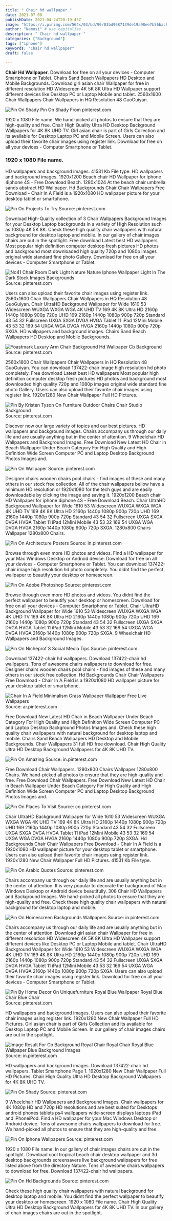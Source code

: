 ```yaml
---
title: " Chair hd wallpaper "
date: 2021-07-08
publishDate: 2021-04-24T20:19:45Z
image: "https://i.pinimg.com/564x/03/bd/96/03bd9687139de19a98ee7b56bac89c87.jpg"
author: "Namusi" # use capitalize
description: " Chair hd wallpaper "
categories: ["Background"]
tags: ["iphone"]
keywords: "Chair hd wallpaper"
draft: false

---
```



**Chair Hd Wallpaper**. Download for free on all your devices - Computer Smartphone or Tablet. Chairs Sand Beach Wallpapers HD Desktop and Mobile Backgrounds. Download girl asian chair Wallpaper for free in different resolution HD Widescreen 4K 5K 8K Ultra HD Wallpaper support different devices like Desktop PC or Laptop Mobile and tablet. 2560x1600 Chair Wallpapers Chair Wallpapers in HQ Resolution 48 GuoGuiyan.

![Pin On Shady](https://i.pinimg.com/originals/e1/a8/4b/e1a84bad26a08823b003ad1202a8e40d.jpg "Pin On Shady")
Pin On Shady From pinterest.com


1920 x 1080 File name. We hand-picked all photos to ensure that they are high-quality and free. Chair High Quality Ultra HD Desktop Background Wallpapers for 4K 8K UHD TV. Girl asian chair is part of Girls Collection and its available for Desktop Laptop PC and Mobile Screen. Users can also upload their favorite chair images using register link. Download for free on all your devices - Computer Smartphone or Tablet.

### 1920 x 1080 File name.

HD wallpapers and background images. 41531 Kb File type. HD wallpapers and background images. 1920x1200 Beach chair HD Wallpaper for iphone 4iphone 4S - Free Download Beach. 1280x1024 At the beach chair umbrella sands abstract HD Wallpaper. Hd Backgrounds Chair Chair Wallpapers Free Download - Chair In A Field is a 1920x1080 HD wallpaper picture for your desktop tablet or smartphone.


![Pin On Projects To Try](https://i.pinimg.com/originals/93/dd/78/93dd7886d667764f092be9264889c158.jpg "Pin On Projects To Try")
Source: pinterest.com

Download High-Quality collection of 3 Chair Wallpapers Background Images for your Desktop Laptop backgrounds in a variety of High Resolution such as 1080p 4K 5K 8K. Check these high quality chair wallpapers with natural background for desktop laptop and mobile. In our gallery of chair images chairs are out in the spotlight. Free download Latest best HD wallpapers Most popular high definition computer desktop fresh pictures HD photos and background most downloaded high quality 720p and 1080p images original wide standard fine photo Gallery. Download for free on all your devices - Computer Smartphone or Tablet.

![No41 Chair Room Dark Light Nature Nature Iphone Wallpaper Light In The Dark Stock Images Backgrounds](https://i.pinimg.com/originals/b1/6e/7b/b16e7b221a43599a49650c1b3fd2a4d5.jpg "No41 Chair Room Dark Light Nature Nature Iphone Wallpaper Light In The Dark Stock Images Backgrounds")
Source: pinterest.com

Users can also upload their favorite chair images using register link. 2560x1600 Chair Wallpapers Chair Wallpapers in HQ Resolution 48 GuoGuiyan. Chair UltraHD Background Wallpaper for Wide 1610 53 Widescreen WUXGA WXGA WGA 4K UHD TV 169 4K 8K Ultra HD 2160p 1440p 1080p 900p 720p UHD 169 2160p 1440p 1080p 900p 720p Standard 43 54 32 Fullscreen UXGA SXGA DVGA HVGA Tablet 11 iPad 12Mini Mobile 43 53 32 169 54 UXGA WGA DVGA HVGA 2160p 1440p 1080p 900p 720p SXGA. HD wallpapers and background images. Chairs Sand Beach Wallpapers HD Desktop and Mobile Backgrounds.

![Yoastmark Luxury Arm Chair Background Hd Wallpaper Cb Background](https://i.pinimg.com/originals/6f/a3/fc/6fa3fc1eb0926f678f95a6458372f407.jpg "Yoastmark Luxury Arm Chair Background Hd Wallpaper Cb Background")
Source: pinterest.com

2560x1600 Chair Wallpapers Chair Wallpapers in HQ Resolution 48 GuoGuiyan. You can download 137422-chair image high resolution hd photo completely. Free download Latest best HD wallpapers Most popular high definition computer desktop fresh pictures HD photos and background most downloaded high quality 720p and 1080p images original wide standard fine photo Gallery. Users can also upload their favorite chair images using register link. 1920x1280 New Chair Wallpaper Full HD Pictures.

![Pin By Kristen Tyson On Furniture Outdoor Chairs Chair Studio Background](https://i.pinimg.com/originals/d5/75/33/d5753398079692ea6910649877460eab.jpg "Pin By Kristen Tyson On Furniture Outdoor Chairs Chair Studio Background")
Source: pinterest.com

Discover now our large variety of topics and our best pictures. HD wallpapers and background images. Chairs accompany us through our daily life and are usually anything but in the center of attention. 9 Wheelchair HD Wallpapers and Background Images. Free Download New Latest HD Chair in Beach Wallpaper Under Beach Category For High Quality and High Definition Wide Screen Computer PC and Laptop Desktop Background Photos Images and.

![Pin On Wallpaper](https://i.pinimg.com/originals/ed/19/b6/ed19b67418e2613425c5db349d36bd8f.jpg "Pin On Wallpaper")
Source: pinterest.com

Designer chairs wooden chairs pool chairs - find images of these and many others in our stock free collection. All of the chair wallpapers bellow have a minimum HD resolution or 1920x1080 for the tech guys and are easily downloadable by clicking the image and saving it. 1920x1200 Beach chair HD Wallpaper for iphone 4iphone 4S - Free Download Beach. Chair UltraHD Background Wallpaper for Wide 1610 53 Widescreen WUXGA WXGA WGA 4K UHD TV 169 4K 8K Ultra HD 2160p 1440p 1080p 900p 720p UHD 169 2160p 1440p 1080p 900p 720p Standard 43 54 32 Fullscreen UXGA SXGA DVGA HVGA Tablet 11 iPad 12Mini Mobile 43 53 32 169 54 UXGA WGA DVGA HVGA 2160p 1440p 1080p 900p 720p SXGA. 1280x800 Chairs Wallpaper 1280x800 Chairs.

![Pin On Architecture Posters](https://i.pinimg.com/originals/52/9b/1b/529b1be38c6d8f6943b128bc8a317ce4.jpg "Pin On Architecture Posters")
Source: in.pinterest.com

Browse through even more HD photos and videos. Find a HD wallpaper for your Mac Windows Desktop or Android device. Download for free on all your devices - Computer Smartphone or Tablet. You can download 137422-chair image high resolution hd photo completely. You didnt find the perfect wallpaper to beautify your desktop or homescreen.

![Pin On Adobe Photoshop](https://i.pinimg.com/originals/6d/52/ff/6d52ff73e03585283bb2410a5944260f.jpg "Pin On Adobe Photoshop")
Source: pinterest.com

Browse through even more HD photos and videos. You didnt find the perfect wallpaper to beautify your desktop or homescreen. Download for free on all your devices - Computer Smartphone or Tablet. Chair UltraHD Background Wallpaper for Wide 1610 53 Widescreen WUXGA WXGA WGA 4K UHD TV 169 4K 8K Ultra HD 2160p 1440p 1080p 900p 720p UHD 169 2160p 1440p 1080p 900p 720p Standard 43 54 32 Fullscreen UXGA SXGA DVGA HVGA Tablet 11 iPad 12Mini Mobile 43 53 32 169 54 UXGA WGA DVGA HVGA 2160p 1440p 1080p 900p 720p SXGA. 9 Wheelchair HD Wallpapers and Background Images.

![Pin On Nicheprof S Social Media Tips](https://i.pinimg.com/originals/91/04/89/91048956cf3cb25d9a32d63da277d50a.png "Pin On Nicheprof S Social Media Tips")
Source: pinterest.com

Download 137422-chair hd wallpapers. Download 137422-chair hd wallpapers. Tons of awesome chairs wallpapers to download for free. Designer chairs wooden chairs pool chairs - find images of these and many others in our stock free collection. Hd Backgrounds Chair Chair Wallpapers Free Download - Chair In A Field is a 1920x1080 HD wallpaper picture for your desktop tablet or smartphone.

![Chair In A Field Minimalism Grass Wallpaper Wallpaper Free Live Wallpapers](https://i.pinimg.com/originals/2a/8f/61/2a8f610c2c4d9df96d18b3e391e5d485.jpg "Chair In A Field Minimalism Grass Wallpaper Wallpaper Free Live Wallpapers")
Source: ar.pinterest.com

Free Download New Latest HD Chair in Beach Wallpaper Under Beach Category For High Quality and High Definition Wide Screen Computer PC and Laptop Desktop Background Photos Images and. Check these high quality chair wallpapers with natural background for desktop laptop and mobile. Chairs Sand Beach Wallpapers HD Desktop and Mobile Backgrounds. Chair Wallpapers 31 full HD free download. Chair High Quality Ultra HD Desktop Background Wallpapers for 4K 8K UHD TV.

![Pin On Amazing](https://i.pinimg.com/736x/b8/68/87/b86887e9fa32ce4c8c92a647d55a15f6.jpg "Pin On Amazing")
Source: in.pinterest.com

Free Download Chair Wallpapers. 1280x800 Chairs Wallpaper 1280x800 Chairs. We hand-picked all photos to ensure that they are high-quality and free. Free Download Chair Wallpapers. Free Download New Latest HD Chair in Beach Wallpaper Under Beach Category For High Quality and High Definition Wide Screen Computer PC and Laptop Desktop Background Photos Images and.

![Pin On Places To Visit](https://i.pinimg.com/originals/5e/c2/30/5ec2305d30b7f020c9fddf977bc6d9cf.jpg "Pin On Places To Visit")
Source: co.pinterest.com

Chair UltraHD Background Wallpaper for Wide 1610 53 Widescreen WUXGA WXGA WGA 4K UHD TV 169 4K 8K Ultra HD 2160p 1440p 1080p 900p 720p UHD 169 2160p 1440p 1080p 900p 720p Standard 43 54 32 Fullscreen UXGA SXGA DVGA HVGA Tablet 11 iPad 12Mini Mobile 43 53 32 169 54 UXGA WGA DVGA HVGA 2160p 1440p 1080p 900p 720p SXGA. Hd Backgrounds Chair Chair Wallpapers Free Download - Chair In A Field is a 1920x1080 HD wallpaper picture for your desktop tablet or smartphone. Users can also upload their favorite chair images using register link. 1920x1280 New Chair Wallpaper Full HD Pictures. 41531 Kb File type.

![Pin On Arabic Quotes](https://i.pinimg.com/originals/b9/17/68/b917682f8aaa06e0298c1f5c2083e0c4.jpg "Pin On Arabic Quotes")
Source: pinterest.com

Chairs accompany us through our daily life and are usually anything but in the center of attention. It is very popular to decorate the background of Mac Windows Desktop or Android device beautifully. 308 Chair HD Wallpapers and Background Images. We hand-picked all photos to ensure that they are high-quality and free. Check these high quality chair wallpapers with natural background for desktop laptop and mobile.

![Pin On Homescreen Backgrounds Wallpapers](https://i.pinimg.com/originals/ca/dc/3a/cadc3a9e3dfc03c296a91ba75778aa2c.jpg "Pin On Homescreen Backgrounds Wallpapers")
Source: in.pinterest.com

Chairs accompany us through our daily life and are usually anything but in the center of attention. Download girl asian chair Wallpaper for free in different resolution HD Widescreen 4K 5K 8K Ultra HD Wallpaper support different devices like Desktop PC or Laptop Mobile and tablet. Chair UltraHD Background Wallpaper for Wide 1610 53 Widescreen WUXGA WXGA WGA 4K UHD TV 169 4K 8K Ultra HD 2160p 1440p 1080p 900p 720p UHD 169 2160p 1440p 1080p 900p 720p Standard 43 54 32 Fullscreen UXGA SXGA DVGA HVGA Tablet 11 iPad 12Mini Mobile 43 53 32 169 54 UXGA WGA DVGA HVGA 2160p 1440p 1080p 900p 720p SXGA. Users can also upload their favorite chair images using register link. Download for free on all your devices - Computer Smartphone or Tablet.

![Pin By Home Decor On Uniquefurniture Royal Blue Wallpaper Royal Blue Chair Blue Chair](https://i.pinimg.com/originals/a0/f0/2f/a0f02f843e3b073fca513f96744b311b.jpg "Pin By Home Decor On Uniquefurniture Royal Blue Wallpaper Royal Blue Chair Blue Chair")
Source: pinterest.com

HD wallpapers and background images. Users can also upload their favorite chair images using register link. 1920x1280 New Chair Wallpaper Full HD Pictures. Girl asian chair is part of Girls Collection and its available for Desktop Laptop PC and Mobile Screen. In our gallery of chair images chairs are out in the spotlight.

![Image Result For Cb Background Royal Chair Royal Chair Royal Blue Wallpaper Blue Background Images](https://i.pinimg.com/564x/85/88/ae/8588aec82d2e0e238ff752632f21f660.jpg "Image Result For Cb Background Royal Chair Royal Chair Royal Blue Wallpaper Blue Background Images")
Source: in.pinterest.com

HD wallpapers and background images. Download 137422-chair hd wallpapers. Tablet Smartphone Page 1. 1920x1280 New Chair Wallpaper Full HD Pictures. Chair High Quality Ultra HD Desktop Background Wallpapers for 4K 8K UHD TV.

![Pin On Shady](https://i.pinimg.com/originals/e1/a8/4b/e1a84bad26a08823b003ad1202a8e40d.jpg "Pin On Shady")
Source: pinterest.com

9 Wheelchair HD Wallpapers and Background Images. Chair wallpapers for 4K 1080p HD and 720p HD resolutions and are best suited for Desktops android phones tablets ps4 wallpapers wide-screen displays laptops iPad and iPhoneiPod. Find a HD wallpaper for your Mac Windows Desktop or Android device. Tons of awesome chairs wallpapers to download for free. We hand-picked all photos to ensure that they are high-quality and free.

![Pin On Iphone Wallpapers](https://i.pinimg.com/originals/e0/55/99/e0559969984213f457edb70f4135f150.jpg "Pin On Iphone Wallpapers")
Source: pinterest.com

1920 x 1080 File name. In our gallery of chair images chairs are out in the spotlight. Download cool tropical beach chair desktop wallpaper and 3d desktop backgrounds screensavers live background wallpapers for free listed above from the directory Nature. Tons of awesome chairs wallpapers to download for free. Download 137422-chair hd wallpapers.

![Pin On Hd Backgrounds](https://i.pinimg.com/564x/03/bd/96/03bd9687139de19a98ee7b56bac89c87.jpg "Pin On Hd Backgrounds")
Source: pinterest.com

Check these high quality chair wallpapers with natural background for desktop laptop and mobile. You didnt find the perfect wallpaper to beautify your desktop or homescreen. 1920 x 1080 File name. Chair High Quality Ultra HD Desktop Background Wallpapers for 4K 8K UHD TV. In our gallery of chair images chairs are out in the spotlight.

